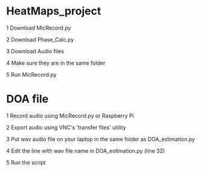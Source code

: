 # HeatMaps_project

1 Download MicRecord.py

2 Download Phase_Calc.py

3 Download Audio files

4 Make sure they are in the same folder

5 Run MicRecord.py

# DOA file

1 Record audio using MicRecord.py or Raspberry Pi

2 Export audio using VNC's 'transfer files' utility

3 Put wav audio file on your laptop in the same folder as DOA_estimation.py

4 Edit the line with wav file name in DOA_estimation.py (line 32)

5 Run the script
